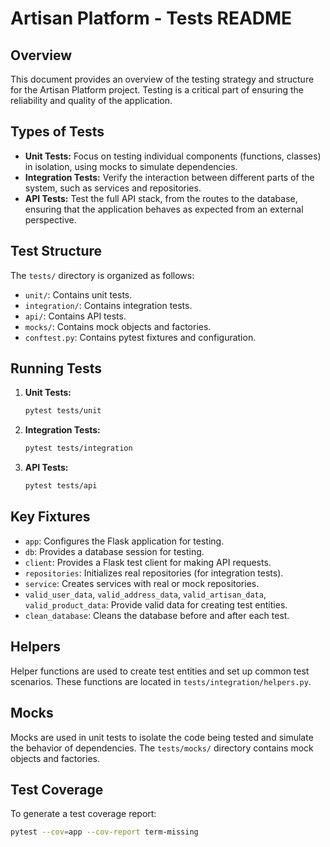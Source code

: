 # Artisan Platform - Tests README

## Overview

This document provides an overview of the testing strategy and structure for the Artisan Platform project. Testing is a critical part of ensuring the reliability and quality of the application.

## Types of Tests

*   **Unit Tests:** Focus on testing individual components (functions, classes) in isolation, using mocks to simulate dependencies.
*   **Integration Tests:** Verify the interaction between different parts of the system, such as services and repositories.
*   **API Tests:** Test the full API stack, from the routes to the database, ensuring that the application behaves as expected from an external perspective.

## Test Structure

The `tests/` directory is organized as follows:

*   `unit/`: Contains unit tests.
*   `integration/`: Contains integration tests.
*   `api/`: Contains API tests.
*   `mocks/`: Contains mock objects and factories.
*   `conftest.py`: Contains pytest fixtures and configuration.

## Running Tests

1.  **Unit Tests:**

    ```bash
    pytest tests/unit
    ```
2.  **Integration Tests:**

    ```bash
    pytest tests/integration
    ```
3.  **API Tests:**

    ```bash
    pytest tests/api
    ```

## Key Fixtures

*   `app`: Configures the Flask application for testing.
*   `db`: Provides a database session for testing.
*   `client`: Provides a Flask test client for making API requests.
*   `repositories`: Initializes real repositories (for integration tests).
*   `service`: Creates services with real or mock repositories.
*   `valid_user_data`, `valid_address_data`, `valid_artisan_data`, `valid_product_data`: Provide valid data for creating test entities.
*   `clean_database`: Cleans the database before and after each test.

## Helpers

Helper functions are used to create test entities and set up common test scenarios. These functions are located in `tests/integration/helpers.py`.

## Mocks

Mocks are used in unit tests to isolate the code being tested and simulate the behavior of dependencies. The `tests/mocks/` directory contains mock objects and factories.

## Test Coverage

To generate a test coverage report:

```bash
pytest --cov=app --cov-report term-missing